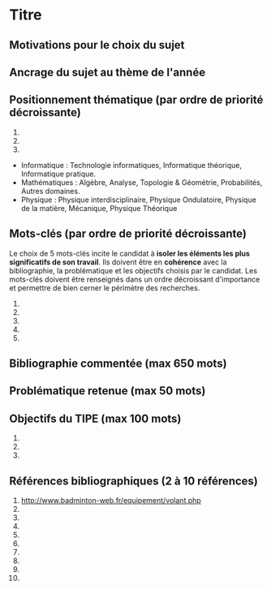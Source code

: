 # Titre

## Motivations pour le choix du sujet


## Ancrage du sujet au thème de l'année


## Positionnement thématique (par ordre de priorité décroissante)

1.
2.
3.

- Informatique : Technologie informatiques, Informatique théorique, Informatique pratique.
- Mathématiques : Algèbre, Analyse, Topologie & Géométrie, Probabilités, Autres domaines.
- Physique : Physique interdisciplinaire, Physique Ondulatoire, Physique de la matière, Mécanique, Physique Théorique


## Mots-clés (par ordre de priorité décroissante)

Le choix de 5 mots-clés incite le candidat à **isoler les éléments les plus significatifs de son travail**. Ils doivent être en **cohérence** avec la bibliographie, la problématique et les objectifs choisis par le candidat. Les mots-clés doivent être renseignés dans un ordre décroissant d'importance et permettre de bien cerner le périmètre des recherches.

1.
2.
3.
4.
5.


## Bibliographie commentée (max 650 mots)



## Problématique retenue (max 50 mots)


## Objectifs du TIPE (max 100 mots)

1.
2.
3.


## Références bibliographiques (2 à 10 références)

1. http://www.badminton-web.fr/equipement/volant.php
2. 
3. 
4. 
5. 
6. 
7. 
8. 
9. 
10. 


